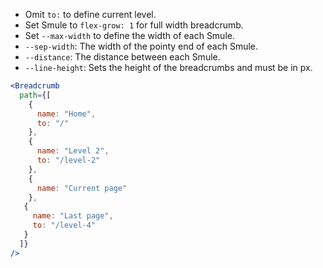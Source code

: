 - Omit `to:` to define current level.
- Set Smule to `flex-grow: 1` for full width breadcrumb.
- Set `--max-width` to define the width of each Smule.
- `--sep-width`: The width of the pointy end of each Smule.
- `--distance`: The distance between each Smule.
- `--line-height`: Sets the height of the breadcrumbs and must be in px.

```jsx
<Breadcrumb
  path={[
    {
      name: "Home",
      to: "/"
    },
    {
      name: "Level 2",
      to: "/level-2"
    },
    {
      name: "Current page"
    },
   {
     name: "Last page",
     to: "/level-4"
   }
  ]}
/>
```
